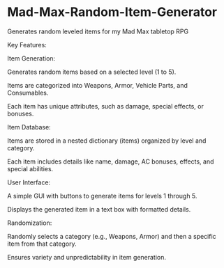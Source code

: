# Mad-Max-Random-Item-Generator
Generates random leveled items for my Mad Max tabletop RPG

Key Features:

Item Generation:

Generates random items based on a selected level (1 to 5).

Items are categorized into Weapons, Armor, Vehicle Parts, and Consumables.

Each item has unique attributes, such as damage, special effects, or bonuses.

Item Database:

Items are stored in a nested dictionary (items) organized by level and category.

Each item includes details like name, damage, AC bonuses, effects, and special abilities.

User Interface:

A simple GUI with buttons to generate items for levels 1 through 5.

Displays the generated item in a text box with formatted details.

Randomization:

Randomly selects a category (e.g., Weapons, Armor) and then a specific item from that category.

Ensures variety and unpredictability in item generation.
